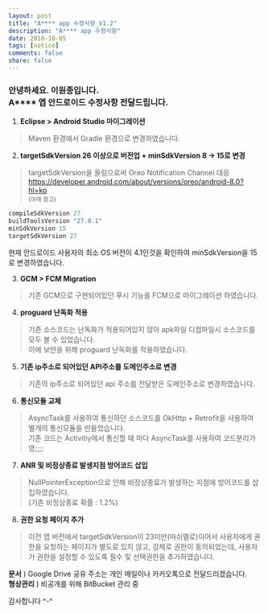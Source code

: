 ```yaml
---
layout: post
title: "A**** app 수정사항_V1.2"
description: "A**** app 수정사항"
date: 2018-10-05
tags: [notice]
comments: false
share: false
---
```


### 안녕하세요. 이원종입니다.<br>A\*\*\*\* 앱 안드로이드 수정사항 전달드립니다.

1. **Eclipse > Android Studio 마이그레이션**
> Maven 환경에서 Gradle 환경으로 변경하였습니다.
  
2. **targetSdkVersion 26 이상으로 버전업 + minSdkVersion 8 -> 15로 변경**   
> targetSdkVersion을 올림으로써 Oreo Notification Channel 대응  <https://developer.android.com/about/versions/oreo/android-8.0?hl=ko>  
<small>(아래 참고)</small>
```java
compileSdkVersion 27
buildToolsVersion "27.0.1"   
minSdkVersion 15   
targetSdkVersion 27   
```
현재 안드로이드 사용자의 최소 OS 버전이 4.1인것을 확인하여 minSdkVersion을 15로 변경하였습니다.
  
3. **GCM > FCM Migration**  
> 기존 GCM으로 구현되어있던 푸시 기능을 FCM으로 마이그레이션 하였습니다.
  
4. **proguard 난독화 적용**  
> 기존 소스코드는 난독화가 적용되어있지 않아 apk파일 디컴파일시 소스코드를 모두 볼 수 있었습니다.  
이에 보안을 위해 proguard 난독화를 적용하였습니다.

5. **기존 ip주소로 되어있던 API주소를 도메인주소로 변경**
> 기존의 ip주소로 되어있던 api 주소를 전달받은 도메인주소로 변경하였습니다.

6. **통신모듈 교체**
> AsyncTask를 사용하여 통신하던 소스코드를 OkHttp + Retrofit을 사용하여 별개의 통신모듈을 만들었습니다.  
기존 코드는 Activitiy에서 통신할 때 마다 AsyncTask를 사용하여 코드분리가 영;;;;

7. **ANR 및 비정상종료 발생지점 방어코드 삽입**
> NullPointerException으로 인해 비정상종료가 발생하는 지점에 방어코드를 삽입하였습니다.  
(기존 비정상종료 확률 : 1.2%)

8. **권한 요청 페이지 추가**
> 이전 앱 버전에서 targetSdkVersion이 23미만(마쉬멜로)이어서 사용자에게 권한을 요청하는 페이지가 별도로 있지 않고, 강제로 권한이 동의되었는데, 사용자가 권한을 설정할 수 있도록 필수 및 선택권한을 추가하였습니다.


**문서** ) Google Drive 공유 주소는 개인 메일이나 카카오톡으로 전달드리겠습니다.  
**형상관리** ) 비공개를 위해 BitBucket 관리 중

감사합니다 ^-^
